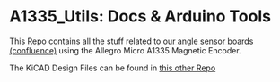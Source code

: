 # A1335_Utils: Docs &amp; Arduino Tools

This Repo contains all the stuff related to [our angle sensor boards (confluence)](https://devanthro.atlassian.net/wiki/spaces/RM/pages/76352333/A1335+Encoder+Boards) using the Allegro Micro A1335 Magnetic Encoder.

The KiCAD Design Files can be found in [this other Repo](https://github.com/Roboy/A1335_board)
